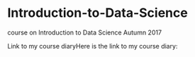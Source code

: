 # Introduction-to-Data-Science
course on Introduction to Data Science Autumn 2017


Link to my course diaryHere is the link to my course diary:


